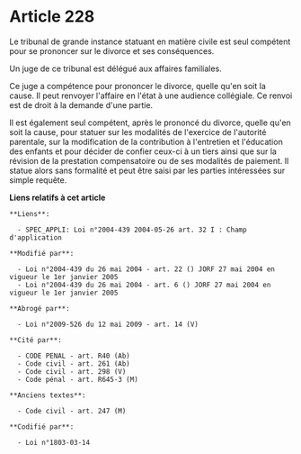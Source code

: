# Article 228

Le tribunal de grande instance statuant en matière civile est seul compétent pour se prononcer sur le divorce et ses
conséquences.

Un juge de ce tribunal est délégué aux affaires familiales.

Ce juge a compétence pour prononcer le divorce, quelle qu'en soit la cause. Il peut renvoyer l'affaire en l'état à une
audience collégiale. Ce renvoi est de droit à la demande d'une partie.

Il est également seul compétent, après le prononcé du divorce, quelle qu'en soit la cause, pour statuer sur les modalités de
l'exercice de l'autorité parentale, sur la modification de la contribution à l'entretien et l'éducation des enfants et pour
décider de confier ceux-ci à un tiers ainsi que sur la révision de la prestation compensatoire ou de ses modalités de
paiement. Il statue alors sans formalité et peut être saisi par les parties intéressées sur simple requête.

**Liens relatifs à cet article**

	**Liens**:

	  - SPEC_APPLI: Loi n°2004-439 2004-05-26 art. 32 I : Champ d'application

	**Modifié par**:

	  - Loi n°2004-439 du 26 mai 2004 - art. 22 () JORF 27 mai 2004 en vigueur le 1er janvier 2005
	  - Loi n°2004-439 du 26 mai 2004 - art. 6 () JORF 27 mai 2004 en vigueur le 1er janvier 2005

	**Abrogé par**:

	  - Loi n°2009-526 du 12 mai 2009 - art. 14 (V)

	**Cité par**:

	  - CODE PENAL - art. R40 (Ab)
	  - Code civil - art. 261 (Ab)
	  - Code civil - art. 298 (V)
	  - Code pénal - art. R645-3 (M)

	**Anciens textes**:

	  - Code civil - art. 247 (M)

	**Codifié par**:

	  - Loi n°1803-03-14
